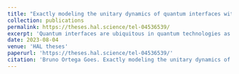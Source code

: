 ```yaml
---
title: "Exactly modeling the unitary dynamics of quantum interfaces with collision models (PhD thesis)"
collection: publications
permalink: https://theses.hal.science/tel-04536539/
excerpt: 'Quantum interfaces are ubiquitous in quantum technologies as they allow the implementation of several functionalities including quantum memories, quantum repeaters, photonic gates, and highly entangled photonic state generation. Based on the coherent coupling between quantum emitters and propagating pulses of light, they can be realized on a large variety of experimental platforms where quantum non-demolition measurements, entanglement generation, and efficient production of non-classical resources have been reported.This thesis explores the potential of so-called collision models to model exactly the light-matter dynamics in various kinds of quantum interfaces, providing direct access to their joint entangled states. It allows us to derive analytic expressions of the device performance, whether operated as a measuring apparatus or a source of cluster states. Since our model captures light and matter as a closed system, it verifies global energy conservation, providing access to the energy budget associated with the execution of the quantum task.Initially, we review the theoretical foundation for quantum measurements and introduce figures of merit used throughout the thesis. Subsequently, we review the collision model method, which is based on waveguide quantum electrodynamics (WGQED), setting the stage for subsequent analyses. Then, we address fundamental inquiries. First, we investigate the emergence of non-classical behavior of the field scattered by a quantum emitter that interacts with an intense resonant coherent field. It reveals signatures of quantum contextuality—negativity in the Wigner function and anomalous weak values. Second, we investigate the possibility of non-destructive spin state measurement by limiting the energy budget to at most one photon. We compare the performance of two different fields: coherent field and number state superposition. We demonstrate better performance of the latter in entanglement generation, thus providing a quantum advantage. Lastly, our analysis extends to technological applications. We propose a photon-photon gate, conduct a thorough error analysis, and we perform the modeling of cutting-edge experiments envisioning the deterministic generation of highly entangled states of light.This theoretical capacity opens the way to directly optimizing the device performance and efficiency as a function of the parameters accessible to experimentalists. It also allows us to fit experimental data with high accuracy.'
date: 2023-08-04
venue: 'HAL theses'
paperurl: 'https://theses.hal.science/tel-04536539/'
citation: 'Bruno Ortega Goes. Exactly modeling the unitary dynamics of quantum interfaces with collision models. Physics [physics]. Université Grenoble Alpes [2020-..], 2023. English. ⟨NNT : 2023GRALY070⟩. ⟨tel-04536539⟩'
---
```

